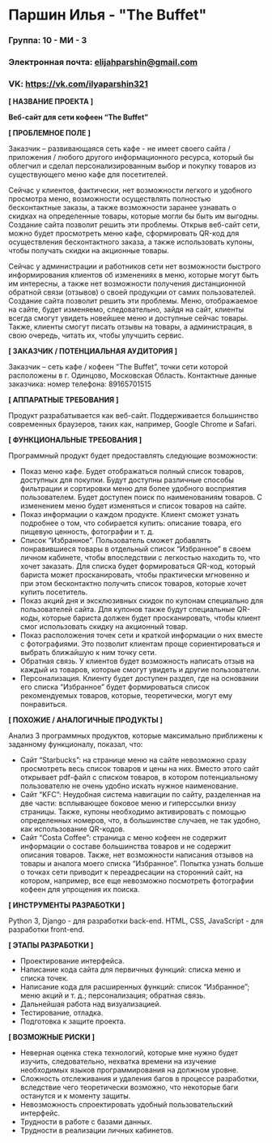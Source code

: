 # Паршин Илья - "The Buffet"

### Группа: 10 - МИ - 3
### Электронная почта: elijahparshin@gmail.com
### VK: https://vk.com/ilyaparshin321


**[ НАЗВАНИЕ ПРОЕКТА ]**

**Веб-сайт для сети кофеен “The Buffet”**

**[ ПРОБЛЕМНОЕ ПОЛЕ ]**

Заказчик – развивающаяся сеть кафе - не имеет своего сайта / приложения / любого другого информационного ресурса, который бы облегчил и сделал персонализированным выбор и покупку товаров из существующего меню кафе для посетителей. 

Сейчас у клиентов, фактически, нет возможности легкого и удобного просмотра меню, возможности осуществлять полностью бесконтактные заказы, а также возможности заранее узнавать о скидках на определенные товары, которые могли бы быть им выгодны. Создание сайта позволит решить эти проблемы. Открыв веб-сайт сети, можно будет просмотреть меню кафе, сформировать QR-код для осуществления бесконтактного заказа, а также использовать купоны, чтобы получать скидки на акционные товары.

Сейчас у администрации и работников сети нет возможности быстрого информирования клиентов об изменениях в меню, которые могут быть им интересны, а также нет возможности получения дистанционной обратной связи (отзывов) о своей продукции от самих пользователей. Создание сайта позволит решить эти проблемы. Меню, отображаемое на сайте, будет изменяемо, следовательно, зайдя на сайт, клиенты всегда смогут увидеть новейшее меню и доступные сейчас товары. Также, клиенты смогут писать отзывы на товары, а администрация, в свою очередь, читать их, чтобы улучшить сервис.

**[ ЗАКАЗЧИК / ПОТЕНЦИАЛЬНАЯ АУДИТОРИЯ ]**

Заказчик – сеть кафе / кофеен “The Buffet”, точки сети которой расположены в г. Одинцово, Московская Область.
Контактные данные заказчика: номер телефона: 89165701515

**[ АППАРАТНЫЕ ТРЕБОВАНИЯ ]**

Продукт разрабатывается как веб-сайт. Поддерживается большинство современных браузеров, таких как, например, Google Chrome и Safari.

**[ ФУНКЦИОНАЛЬНЫЕ ТРЕБОВАНИЯ ]**

Программный продукт будет предоставлять следующие возможности:
* Показ меню кафе. Будет отображаться полный список товаров, доступных для покупки. Будут доступны различные способы фильтрации и сортировки меню для более удобного восприятия пользователем. Будет доступен поиск по наименованиям товаров. С изменением меню будет изменяться и список товаров на сайте.
* Показ информации о каждом продукте. Клиент сможет узнать подробнее о том, что собирается купить: описание товара, его пищевую ценность, фотографии и т. д. 
* Список “Избранное”. Пользователь сможет добавлять понравившиеся товары в отдельный список “Избранное” в своем личном кабинете, чтобы впоследствии с легкостью находить то, что хочет заказать. Для списка будет формироваться QR-код, который бариста может просканировать, чтобы практически мгновенно и при этом бесконтактно получить список товаров, которые хочет купить посетитель.
* Показ акций дня и эксклюзивных скидок по купонам специально для пользователей сайта. Для купонов также будут специальные QR-коды, которые бариста должен будет просканировать, чтобы клиент смог использовать скидку на акционный товар.
* Показ расположения точек сети и краткой информации о них вместе с фотографиями. Это позволит клиентам проще сориентироваться и выбрать ближайшую к ним точку сети.
* Обратная связь. У клиентов будет возможность написать отзыв на каждый из товаров, которые смогут увидеть и другие пользователи.
* Персонализация. Клиенту будет доступен раздел, где на основании его списка “Избранное” будет формироваться список рекомендуемых товаров, которые, теоретически, могут ему понравиться.

**[ ПОХОЖИЕ / АНАЛОГИЧНЫЕ ПРОДУКТЫ ]**

Анализ 3 программных продуктов, которые максимально приближены к заданному функционалу, показал, что:
* Сайт “Starbucks”: на странице меню на сайте невозможно сразу просмотреть весь список товаров и цены на них. Вместо этого сайт открывает pdf-файл с списком товаров, в котором потенциальному пользователю не очень удобно искать нужное наименование.  
* Сайт “KFC”:  Неудобная система навигации по сайту, разделенная на две части: всплывающее боковое меню и гиперссылки внизу страницы. Также, купоны необходимо активировать с помощью определенных номеров, что, в большинстве случаев, не так удобно, как использование QR-кодов.
* Сайт “Costa Coffee”: страница с меню кофеен не содержит информации о составе большинства товаров и не содержит описания товаров. Также, нет возможности написания отзывов на товары и аналога моего списка “Избранное”. Попытка узнать больше о точках сети приводит к переадресации на сторонний сайт, на котором, например, все еще невозможно посмотреть фотографии кофеен для упрощения их поиска.
 
**[ ИНСТРУМЕНТЫ РАЗРАБОТКИ ]**

Python 3, Django - для разработки back-end.
HTML, CSS, JavaScript - для разработки front-end.

**[ ЭТАПЫ РАЗРАБОТКИ ]**

* Проектирование интерфейса.
* Написание кода сайта для первичных функций: списка меню и списка точек.
* Написание кода для расширенных функций: список “Избранное”; меню акций и т. д.; персонализация; обратная связь.
* Дальнейшая работа над визуализацией.
* Тестирование, отладка.
* Подготовка к защите проекта.
 
**[ ВОЗМОЖНЫЕ РИСКИ ]**
* Неверная оценка стека технологий, которые мне нужно будет изучить, следовательно, нехватка времени на изучение необходимых языков программирования на должном уровне.
* Сложность отслеживания и удаления багов в процессе разработки, вследствие чего теоретически возможно, что некоторые баги останутся и к моменту защиты.
* Невозможность спроектировать удобный пользовательский интерфейс.
* Трудности в работе с базами данных.
* Трудности в реализации личных кабинетов.

